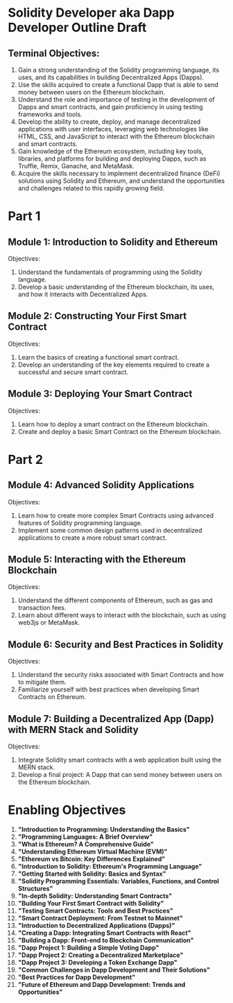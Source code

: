 # Solidity Developer aka Dapp Developer Outline Draft

## Terminal Objectives: 
1. Gain a strong understanding of the Solidity programming language, its uses, and its capabilities in building Decentralized Apps (Dapps). 
2. Use the skills acquired to create a functional Dapp that is able to send money between users on the Ethereum blockchain.
3. Understand the role and importance of testing in the development of Dapps and smart contracts, and gain proficiency in using testing frameworks and tools.
4. Develop the ability to create, deploy, and manage decentralized applications with user interfaces, leveraging web technologies like HTML, CSS, and JavaScript to interact with the Ethereum blockchain and smart contracts.
5. Gain knowledge of the Ethereum ecosystem, including key tools, libraries, and platforms for building and deploying Dapps, such as Truffle, Remix, Ganache, and MetaMask.
6. Acquire the skills necessary to implement decentralized finance (DeFi) solutions using Solidity and Ethereum, and understand the opportunities and challenges related to this rapidly growing field.

# Part 1

## Module 1: Introduction to Solidity and Ethereum
Objectives: 
1. Understand the fundamentals of programming using the Solidity language.
2. Develop a basic understanding of the Ethereum blockchain, its uses, and how it interacts with Decentralized Apps.

## Module 2: Constructing Your First Smart Contract
Objectives: 
1. Learn the basics of creating a functional smart contract.
2. Develop an understanding of the key elements required to create a successful and secure smart contract.

## Module 3: Deploying Your Smart Contract
Objectives:  
1. Learn how to deploy a smart contract on the Ethereum blockchain.
2. Create and deploy a basic Smart Contract on the Ethereum blockchain.

# Part 2
## Module 4: Advanced Solidity Applications
Objectives: 
1. Learn how to create more complex Smart Contracts using advanced features of Solidity programming language.
2. Implement some common design patterns used in decentralized applications to create a more robust smart contract.

## Module 5: Interacting with the Ethereum Blockchain
Objectives:
1. Understand the different components of Ethereum, such as gas and transaction fees.
2. Learn about different ways to interact with the blockchain, such as using web3js or MetaMask.

## Module 6: Security and Best Practices in Solidity
Objectives:
1. Understand the security risks associated with Smart Contracts and how to mitigate them.
2. Familiarize yourself with best practices when developing Smart Contracts on Ethereum.

## Module 7: Building a Decentralized App (Dapp) with MERN Stack and Solidity
Objectives:
1. Integrate Solidity smart contracts with a web application built using the MERN stack.
2. Develop a final project: A Dapp that can send money between users on the Ethereum blockchain.


# Enabling Objectives
1. **"Introduction to Programming: Understanding the Basics"**
2. **"Programming Languages: A Brief Overview"**
3. **"What is Ethereum? A Comprehensive Guide"**
4. **"Understanding Ethereum Virtual Machine (EVM)"**
5. **"Ethereum vs Bitcoin: Key Differences Explained"**
6. **"Introduction to Solidity: Ethereum's Programming Language"**
7. **"Getting Started with Solidity: Basics and Syntax"**
8. **"Solidity Programming Essentials: Variables, Functions, and Control Structures"**
9. **"In-depth Solidity: Understanding Smart Contracts"**
10. **"Building Your First Smart Contract with Solidity"**
11. **"Testing Smart Contracts: Tools and Best Practices"**
12. **"Smart Contract Deployment: From Testnet to Mainnet"**
13. **"Introduction to Decentralized Applications (Dapps)"**
14. **"Creating a Dapp: Integrating Smart Contracts with React"**
15. **"Building a Dapp: Front-end to Blockchain Communication"**
16. **"Dapp Project 1: Building a Simple Voting Dapp"**
17. **"Dapp Project 2: Creating a Decentralized Marketplace"**
18. **"Dapp Project 3: Developing a Token Exchange Dapp"**
19. **"Common Challenges in Dapp Development and Their Solutions"**
20. **"Best Practices for Dapp Development"**
21. **"Future of Ethereum and Dapp Development: Trends and Opportunities"**
